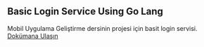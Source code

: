 ## Basic Login Service Using Go Lang

Mobil Uygulama Geliştirme dersinin projesi için basit login servisi. 
[Dokümana Ulaşın](https://devs.yusufozgul.com/docs/mobilProje)

